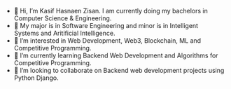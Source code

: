- 👋 Hi, I’m Kasif Hasnaen Zisan. I am currently doing my bachelors in Computer Science & Engineering. 
- 🧐 My major is in Software Engineering and minor is in Intelligent Systems and Aritificial Intelligence.
- 👀 I’m interested in Web Development, Web3, Blockchain, ML and Competitive Programming.
- 🌱 I’m currently learning Backend Web Development and Algorithms for Competitive Programming.
- 💞️ I’m looking to collaborate on Backend web development projects using Python Django.


